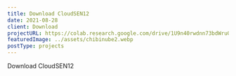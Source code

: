 ```yaml
---
title: Download CloudSEN12
date: 2021-08-28
client: Download
projectURL: https://colab.research.google.com/drive/1U9n40rwdnn73bdWruONA3hIs1-H3f74Q
featuredImage: ../assets/chibinube2.webp
postType: projects
---
```

Download CloudSEN12